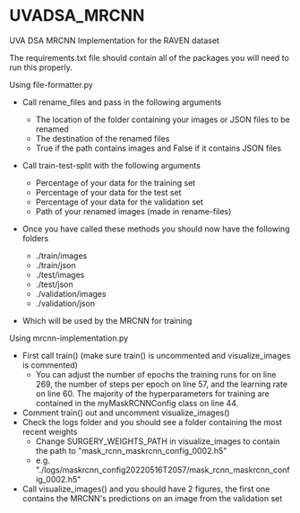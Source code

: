 # UVADSA_MRCNN
UVA DSA MRCNN Implementation for the RAVEN dataset

The requirements.txt file should contain all of the packages you will need to run this properly. 

Using file-formatter.py
* Call rename_files and pass in the following arguments
   * The location of the folder containing your images or JSON files to be renamed
   * The destination of the renamed files
   * True if the path contains images and False if it contains JSON files
* Call train-test-split with the following arguments
  * Percentage of your data for the training set
  * Percentage of your data for the test set
  * Percentage of your data for the validation set
  * Path of your renamed images (made in rename-files)

* Once you have called these methods you should now have the following folders
  * ./train/images
  * ./train/json
  * ./test/images
  * ./test/json
  * ./validation/images
  * ./validation/json
* Which will be used by the MRCNN for training

Using mrcnn-implementation.py
* First call train() (make sure train() is uncommented and visualize_images is commented)
   * You can adjust the number of epochs the training runs for on line 269, the number of steps per epoch on line 57, and the learning rate on line 60. The majority of the hyperparameters for training are contained in the myMaskRCNNConfig class on line 44. 
* Comment train() out and uncomment visualize_images()
* Check the logs folder and you should see a folder containing the most recent weights 
   * Change SURGERY_WEIGHTS_PATH in visualize_images to contain the path to "mask_rcnn_maskrcnn_config_0002.h5"
   * e.g.  "./logs/maskrcnn_config20220516T2057/mask_rcnn_maskrcnn_config_0002.h5"
* Call visualize_images() and you should have 2 figures, the first one contains the MRCNN's predictions on an image from the validation set 

